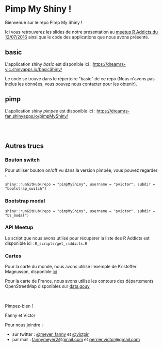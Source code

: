 # Pimp My Shiny !

Bienvenue sur le repo Pimp My Shiny !

Ici vous retrouverez les slides de notre présentation au [meetup R Addicts du 12/07/2016](http://www.meetup.com/fr-FR/rparis/events/232196288/) ainsi que le code des applications que nous avons présenté.

## basic
L'application shiny *basic* est disponible ici :  https://dreamrs-vic.shinyapps.io/basicShiny/

Le code se trouve dans le répertoire "basic" de ce repo (Nous n'avons pas inclus les données, vous pouvez nous contacter pour les obtenir).


## pimp
L'application shiny *pimpée* est disponible ici : https://dreamrs-fan.shinyapps.io/pimpMyShiny/



<br><br>

## Autres trucs

### Bouton switch
Pour utiliser bouton on/off vu dans la version pimpée, vous pouvez regarder :

```{r}
shiny::runGitHub(repo = "pimpMyShiny", username = "pvictor", subdir = "bootstrap_switch")
```

### Bootstrap modal 

```{r}
shiny::runGitHub(repo = "pimpMyShiny", username = "pvictor", subdir = "bs_modal")
```


### API Meetup
Le script que nous avons utilisé pour récupérer la liste des R Addicts est disponible ici : `R_scripts/get_raddicts.R`


### Cartes
Pour la carte du monde, nous avons utilisé l'exemple de Kristoffer Magnusson, disponible [ici](http://rpsychologist.com/working-with-shapefiles-projections-and-world-maps-in-ggplot) 

Pour la carte de France, nous avons utilisé les contours des départements OpenStreetMap disponibles sur [data.gouv](https://www.data.gouv.fr/fr/datasets/contours-des-departements-francais-issus-d-openstreetmap/) 

<br>
<br>
Pimpez-bien !

Fanny et Victor


Pour nous joindre :

* sur twitter : [@meyer_fanny](https://twitter.com/meyer_fanny) et [@victpir](https://twitter.com/Victpir)
* par mail : fannymeyer2@gmail.com et perrier.victor@gmail.com


